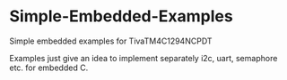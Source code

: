 # Simple-Embedded-Examples
Simple embedded examples for TivaTM4C1294NCPDT 

Examples just give an idea to implement separately i2c, uart, semaphore etc. for embedded C.  
